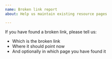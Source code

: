 ```yaml
---
name: Broken link report
about: Help us maintain existing resource pages

---
```


If you have found a broken link, please tell us:

* Which is the broken link
* Where it should point now
* And optionally in which page you have found it
